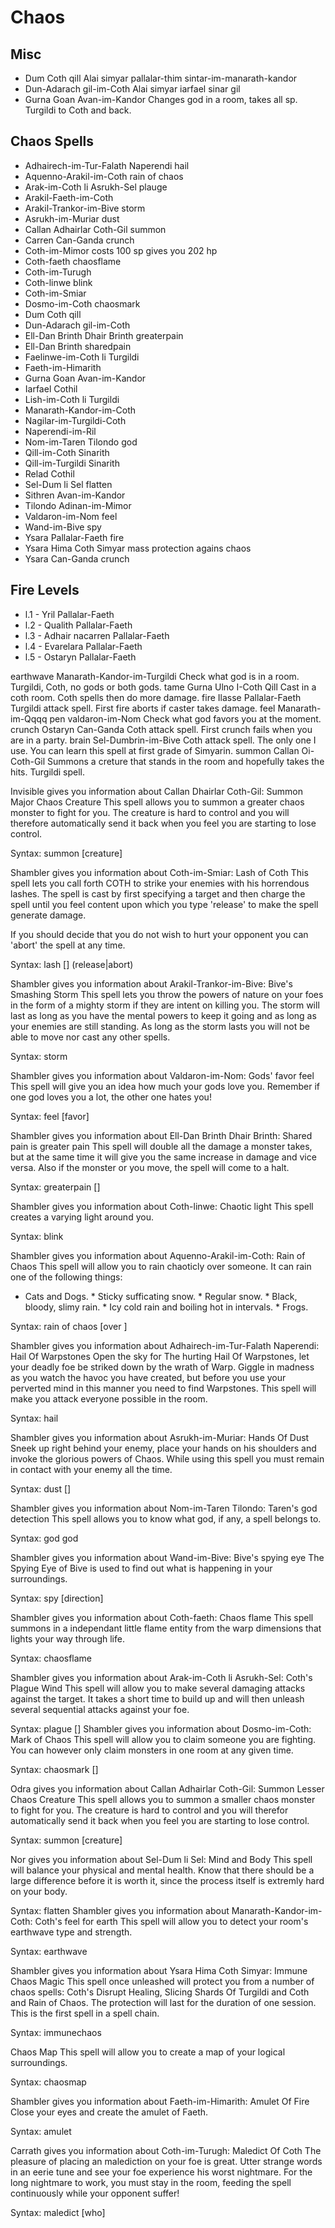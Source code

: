 Chaos
=====

Misc
----

+ Dum Coth qill Alai simyar pallalar-thim sintar-im-manarath-kandor
+ Dun-Adarach gil-im-Coth Alai simyar iarfael sinar gil
+ Gurna Goan Avan-im-Kandor Changes god in a room, takes all sp. Turgildi to Coth and back.

Chaos Spells
------------

+ Adhairech-im-Tur-Falath Naperendi hail
+ Aquenno-Arakil-im-Coth rain of chaos
+ Arak-im-Coth li Asrukh-Sel plauge
+ Arakil-Faeth-im-Coth
+ Arakil-Trankor-im-Bive storm
+ Asrukh-im-Muriar dust
+ Callan Adhairlar Coth-Gil summon
+ Carren Can-Ganda crunch
+ Coth-im-Mimor costs 100 sp gives you 202 hp
+ Coth-faeth chaosflame
+ Coth-im-Turugh
+ Coth-linwe blink
+ Coth-im-Smiar
+ Dosmo-im-Coth chaosmark
+ Dum Coth qill
+ Dun-Adarach gil-im-Coth
+ Ell-Dan Brinth Dhair Brinth greaterpain
+ Ell-Dan Brinth sharedpain
+ Faelinwe-im-Coth li Turgildi
+ Faeth-im-Himarith
+ Gurna Goan Avan-im-Kandor
+ Iarfael Cothil
+ Lish-im-Coth li Turgildi
+ Manarath-Kandor-im-Coth
+ Nagilar-im-Turgildi-Coth
+ Naperendi-im-Ril
+ Nom-im-Taren Tilondo god
+ Qill-im-Coth Sinarith
+ Qill-im-Turgildi Sinarith
+ Relad Cothil
+ Sel-Dum li Sel flatten
+ Sithren Avan-im-Kandor
+ Tilondo Adinan-im-Mimor
+ Valdaron-im-Nom feel
+ Wand-im-Bive spy
+ Ysara Pallalar-Faeth fire
+ Ysara Hima Coth Simyar mass protection agains chaos
+ Ysara Can-Ganda crunch

Fire Levels
-----------

+ l.1 - Yril Pallalar-Faeth
+ l.2 - Qualith Pallalar-Faeth
+ l.3 - Adhair nacarren Pallalar-Faeth
+ l.4 - Evarelara Pallalar-Faeth
+ l.5 - Ostaryn Pallalar-Faeth



earthwave Manarath-Kandor-im-Turgildi Check what god is in a room. Turgildi, Coth, no gods or both gods.
tame Gurna Ulno I-Coth Qill Cast in a coth room. Coth spells then do more damage.
fire Ilasse Pallalar-Faeth Turgildi attack spell. First fire aborts if caster takes damage.
feel Manarath-im-Qqqq pen valdaron-im-Nom Check what god favors you at the moment.
crunch Ostaryn Can-Ganda Coth attack spell. First crunch fails when you are in a party.
brain Sel-Dumbrin-im-Bive Coth attack spell. The only one I use. You can learn this spell at first grade of Simyarin.
summon Callan Oi-Coth-Gil Summons a creture that stands in the room and hopefully takes the hits. Turgildi spell.

Invisible gives you information about Callan Dhairlar Coth-Gil: Summon Major Chaos Creature
This spell allows you to summon a greater chaos monster to fight for you. The creature is hard to control and you will therefore automatically send it back when you feel you are starting to lose control.

Syntax: summon [creature]

Shambler gives you information about Coth-im-Smiar: Lash of Coth
This spell lets you call forth COTH to strike your enemies with his horrendous lashes. The spell is cast by first specifying a target and then charge the spell until you feel content upon which you type 'release' to make the spell generate damage.

If you should decide that you do not wish to hurt your opponent you can 'abort' the spell at any time.

Syntax: lash [<who>]
        (release|abort)

Shambler gives you information about Arakil-Trankor-im-Bive: Bive's Smashing Storm
This spell lets you throw the powers of nature on your foes in the form of a mighty storm if they are intent on killing you. The storm will last as long as you have the mental powers to keep it going and as long as your enemies are still standing. As long as the storm lasts you will not be able to move nor cast any other spells.

Syntax: storm

Shambler gives you information about Valdaron-im-Nom: Gods' favor feel
This spell will give you an idea how much your gods love you. Remember if one god loves you a lot, the other one hates you!

Syntax: feel [favor]

Shambler gives you information about Ell-Dan Brinth Dhair Brinth: Shared pain is greater pain
This spell will double all the damage a monster takes, but at the same time it will give you the same increase in damage and vice versa. Also if the monster or you move, the spell will come to a halt.

Syntax: greaterpain [<who>]

Shambler gives you information about Coth-linwe: Chaotic light
This spell creates a varying light around you.

Syntax: blink

Shambler gives you information about Aquenno-Arakil-im-Coth: Rain of Chaos
This spell will allow you to rain chaoticly over someone. It can rain one of the following things:

* Cats and Dogs. * Sticky sufficating snow. * Regular snow. * Black, bloody, slimy rain. * Icy cold rain and boiling hot in intervals. * Frogs.

Syntax: rain of chaos [over <who>]

Shambler gives you information about Adhairech-im-Tur-Falath Naperendi: Hail Of Warpstones
Open the sky for The hurting Hail Of Warpstones, let your deadly foe be striked down by the wrath of Warp. Giggle in madness as you watch the havoc you have created, but before you use your perverted mind in this manner you need to find Warpstones. This spell will make you attack everyone possible in the room.

Syntax: hail

Shambler gives you information about Asrukh-im-Muriar: Hands Of Dust
Sneek up right behind your enemy, place your hands on his shoulders and invoke the glorious powers of Chaos. While using this spell you must remain in contact with your enemy all the time.

Syntax: dust [<who>]

Shambler gives you information about Nom-im-Taren Tilondo: Taren's god detection
This spell allows you to know what god, if any, a spell belongs to.

Syntax: god <full spellname>
        god <casting name>

Shambler gives you information about Wand-im-Bive: Bive's spying eye
The Spying Eye of Bive is used to find out what is happening in your surroundings.

Syntax: spy [direction]

Shambler gives you information about Coth-faeth: Chaos flame
This spell summons in a independant little flame entity from the warp dimensions that lights your way through life.

Syntax: chaosflame

Shambler gives you information about Arak-im-Coth li Asrukh-Sel: Coth's Plague Wind
This spell will allow you to make several damaging attacks against the target. It takes a short time to build up and will then unleash several sequential attacks against your foe.

Syntax: plague [<who>]
Shambler gives you information about Dosmo-im-Coth: Mark of Chaos
This spell will allow you to claim someone you are fighting. You can however only claim monsters in one room at any given time.

Syntax: chaosmark [<monster>]

Odra gives you information about Callan Adhairlar Coth-Gil: Summon Lesser Chaos Creature 
This spell allows you to summon a smaller chaos monster to fight for you. The creature is hard to control and you will therefor automatically send it back when you feel you are starting to lose control.

Syntax: summon [creature]

Nor gives you information about Sel-Dum li Sel: Mind and Body
This spell will balance your physical and mental health. Know that there should be a large difference before it is worth it, since the process itself is extremly hard on your body.

Syntax: flatten
Shambler gives you information about Manarath-Kandor-im-Coth: Coth's feel for earth
This spell will allow you to detect your room's earthwave type and strength.

Syntax: earthwave

Shambler gives you information about Ysara Hima Coth Simyar: Immune Chaos Magic
This spell once unleashed will protect you from a number of chaos spells: Coth's Disrupt Healing, Slicing Shards Of Turgildi and Coth and Rain of Chaos. The protection will last for the duration of one session. This is the first spell in a spell chain.

Syntax: immunechaos

Chaos Map
This spell will allow you to create a map of your logical surroundings.

Syntax: chaosmap

Shambler gives you information about Faeth-im-Himarith: Amulet Of Fire
Close your eyes and create the amulet of Faeth.

Syntax: amulet

Carrath gives you information about Coth-im-Turugh: Maledict Of Coth
The pleasure of placing an malediction on your foe is great. Utter strange words in an eerie tune and see your foe experience his worst nightmare. For the long nightmare to work, you must stay in the room, feeding the spell continuously while your opponent suffer!

Syntax: maledict [who]
